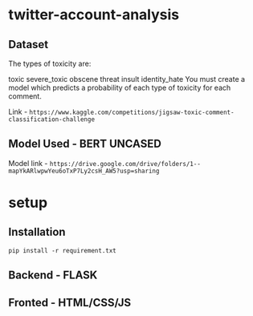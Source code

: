 # twitter-account-analysis

## Dataset 

The types of toxicity are:

toxic
severe_toxic
obscene
threat
insult
identity_hate
You must create a model which predicts a probability of each type of toxicity for each comment.

Link - ``` https://www.kaggle.com/competitions/jigsaw-toxic-comment-classification-challenge ```

## Model Used - BERT UNCASED

Model link - ```https://drive.google.com/drive/folders/1--mapYkARlwpwYeu6oTxP7Ly2csH_AW5?usp=sharing ```

# setup
## Installation

```
pip install -r requirement.txt 

```

## Backend - FLASK

## Fronted - HTML/CSS/JS